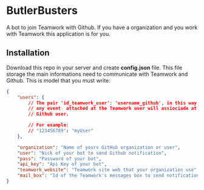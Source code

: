 # ButlerBusters

A bot to join Teamwork with Github.
If you have a organization and you work with Teamwork this application is for you.

## Installation

Download this repo in your server and create **config.json** file. This file storage the main informations need to
communicate with Teamwork and Github. This is model that you must write:
```json
{
	"users": {
		// The pair 'id_teamwork_user': 'username_github', in this way
		// any event  attached at the Teamwork user will assiociade at a
		// Github user.

		// For example:
		// "123456789": "myUser"
	},

	"organization": "Name of yours GitHub organization or user",
	"user": "Nick of your bot to send Github notification",
	"pass": "Password of your bot",
	"api_key": "Api Key of your bot",
	"teamwork_website": "Teamwork site web that your organization use",
	"mail_box": "Id of the Teamwork's messages box to send notification"
}
```